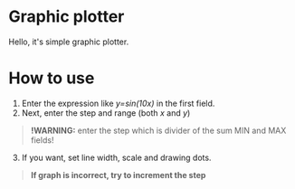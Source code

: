 # Graphic plotter
Hello, it's simple graphic plotter.

# How to use
1. Enter the expression like _y=sin(10x)_ in the first field.
2. Next, enter the step and range (both _x_ and _y_)<br>
> **!WARNING:** enter the step which is divider of the sum MIN and MAX fields!

3. If you want, set line width, scale and drawing dots.

> **If graph is incorrect, try to increment the step**
